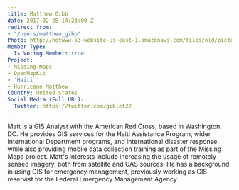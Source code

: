 ```yaml
---
title: Matthew Gibb
date: 2017-02-28 14:23:00 Z
redirect_from:
- "/users/matthew_gibb"
Photo: http://hotwww.s3-website-us-east-1.amazonaws.com/files/old/pictures/picture-383-1488293342.jpg
Member Type:
  Is Voting Member: true
Project:
- Missing Maps
- OpenMapKit
- 'Haiti '
- Hurricane Matthew
Country: United States
Social Media (Full URL):
  Twitter: https://twitter.com/giblet22
---
```


<p>Matt is a GIS Analyst with the American Red Cross, based in Washington, DC. He provides GIS services for the Haiti Assistance Program, wider International Department programs, and international disaster response, while also providing mobile data collection training as part of the Missing Maps project. Matt's interests include increasing the usage of remotely sensed imagery, both from satellite and UAS sources. He has a background in using GIS for emergency management, previously working as GIS reservist for the Federal Emergency Management Agency.&nbsp;</p>
